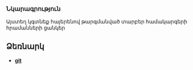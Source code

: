 ### Նկարագրություն
Այստեղ կգտնեք հայերենով թարգմանված տարբեր համակարգերի հրամանների ցանկեր

## Ձեռնարկ
 - [**git**](https://github.com/otanim/armenian-tutorials/blob/master/git.md "git հրամաններ")

